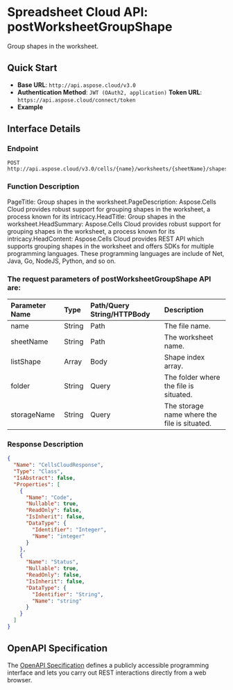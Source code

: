 
# **Spreadsheet Cloud API: postWorksheetGroupShape**

Group shapes in the worksheet. 


## **Quick Start**

- **Base URL**: `http://api.aspose.cloud/v3.0`
- **Authentication Method**: `JWT (OAuth2, application)`  **Token URL**: `https://api.aspose.cloud/connect/token`
- **Example** 

## **Interface Details**

### **Endpoint** 

```
POST http://api.aspose.cloud/v3.0/cells/{name}/worksheets/{sheetName}/shapes/group
```
### **Function Description**
PageTitle: Group shapes in the worksheet.PageDescription: Aspose.Cells Cloud provides robust support for grouping shapes in the worksheet, a process known for its intricacy.HeadTitle: Group shapes in the worksheet.HeadSummary: Aspose.Cells Cloud provides robust support for grouping shapes in the worksheet, a process known for its intricacy.HeadContent: Aspose.Cells Cloud provides REST API which supports grouping shapes in the worksheet and offers SDKs for multiple programming languages. These programming languages are include of Net, Java, Go, NodeJS, Python, and so on.

### The request parameters of **postWorksheetGroupShape** API are: 

| Parameter Name | Type | Path/Query String/HTTPBody | Description | 
| :- | :- | :- |:- | 
|name|String|Path|The file name.|
|sheetName|String|Path|The worksheet name.|
|listShape|Array|Body|Shape index array.|
|folder|String|Query|The folder where the file is situated.|
|storageName|String|Query|The storage name where the file is situated.|

### **Response Description**
```json
{
  "Name": "CellsCloudResponse",
  "Type": "Class",
  "IsAbstract": false,
  "Properties": [
    {
      "Name": "Code",
      "Nullable": true,
      "ReadOnly": false,
      "IsInherit": false,
      "DataType": {
        "Identifier": "Integer",
        "Name": "integer"
      }
    },
    {
      "Name": "Status",
      "Nullable": true,
      "ReadOnly": false,
      "IsInherit": false,
      "DataType": {
        "Identifier": "String",
        "Name": "string"
      }
    }
  ]
}
```


## OpenAPI Specification

The [OpenAPI Specification](https://reference.aspose.cloud/cells/#/ShapesController/PostWorksheetGroupShape) defines a publicly accessible programming interface and lets you carry out REST interactions directly from a web browser.
